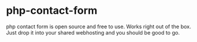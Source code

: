 # php-contact-form
 php contact form is open source and free to use. Works right out of the box. Just drop it into your shared webhosting and you should be good to go.

